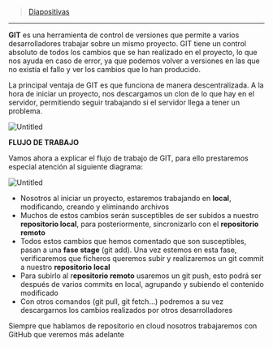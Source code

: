 >[Diapositivas](S3-recursos/introduccion-git.pdf)

---

**GIT** es una herramienta de control de versiones que permite a varios desarrolladores trabajar sobre un mismo proyecto. GIT tiene un control absoluto de todos los cambios que se han realizado en el proyecto, lo que nos ayuda en caso de error, ya que podemos volver a versiones en las que no existía el fallo y ver los cambios que lo han producido.

La principal ventaja de GIT es que funciona de manera descentralizada. A la hora de iniciar un proyecto, nos descargamos un clon de lo que hay en el servidor, permitiendo seguir trabajando si el servidor llega a tener un problema.

![Untitled](%F0%9F%9F%A2%20SESIO%CC%81N%203%20-%20Ba%CC%81sicos%20HTML%20(II)%20+%20GIT%202e0d0321ebf346e7a4de9511a581da8c/Untitled.png)

**FLUJO DE TRABAJO**

Vamos ahora a explicar el flujo de trabajo de GIT, para ello prestaremos especial atención al siguiente diagrama:

![Untitled](%F0%9F%9F%A2%20SESIO%CC%81N%203%20-%20Ba%CC%81sicos%20HTML%20(II)%20+%20GIT%202e0d0321ebf346e7a4de9511a581da8c/Untitled%201.png)

- Nosotros al iniciar un proyecto, estaremos trabajando en **local**, modificando, creando y eliminando archivos
- Muchos de estos cambios serán susceptibles de ser subidos a nuestro **repositorio local**, para posteriormente, sincronizarlo con el **repositorio remoto**
- Todos estos cambios que hemos comentado que son susceptibles, pasan a una **fase stage** (git add). Una vez estemos en esta fase, verificaremos que ficheros queremos subir y realizaremos un git commit a nuestro **repositorio local**
- Para subirlo al r**epositorio remoto** usaremos un git push, esto podrá ser después de varios commits en local, agrupando y subiendo el contenido modificado
- Con otros comandos (git pull, git fetch…) podremos a su vez descargarnos los cambios realizados por otros desarrolladores

Siempre que hablamos de repositorio en cloud nosotros trabajaremos con GitHub que veremos más adelante
